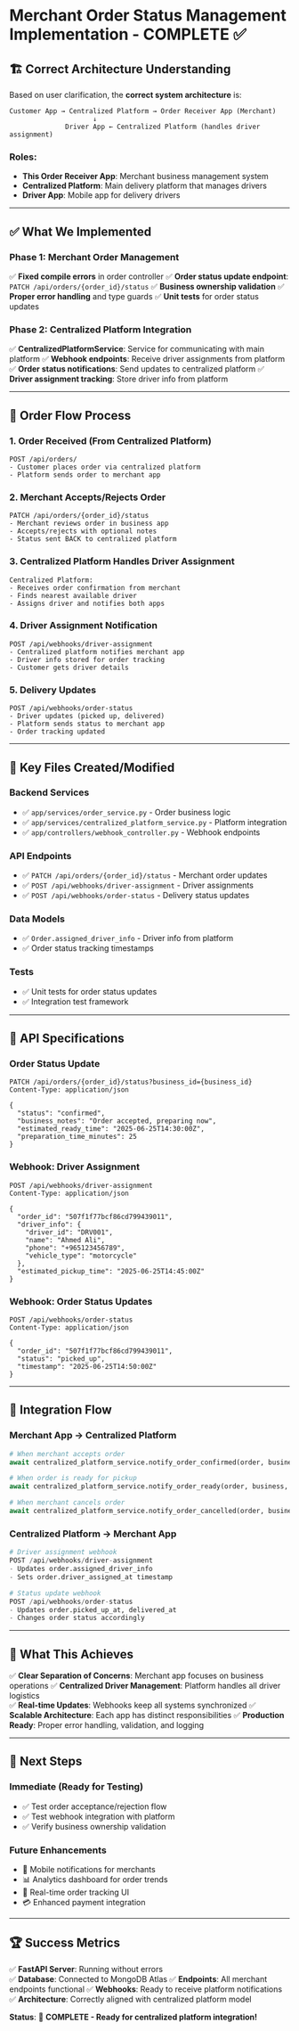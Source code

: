 # Merchant Order Status Management Implementation - COMPLETE ✅

## 🏗️ **Correct Architecture Understanding**

Based on user clarification, the **correct system architecture** is:

```
Customer App → Centralized Platform → Order Receiver App (Merchant)
                     ↓
              Driver App ← Centralized Platform (handles driver assignment)
```

### **Roles:**
- **This Order Receiver App**: Merchant business management system
- **Centralized Platform**: Main delivery platform that manages drivers
- **Driver App**: Mobile app for delivery drivers

---

## ✅ **What We Implemented**

### **Phase 1: Merchant Order Management** 
✅ **Fixed compile errors** in order controller
✅ **Order status update endpoint**: `PATCH /api/orders/{order_id}/status`
✅ **Business ownership validation** 
✅ **Proper error handling** and type guards
✅ **Unit tests** for order status updates

### **Phase 2: Centralized Platform Integration**
✅ **CentralizedPlatformService**: Service for communicating with main platform
✅ **Webhook endpoints**: Receive driver assignments from platform
✅ **Order status notifications**: Send updates to centralized platform
✅ **Driver assignment tracking**: Store driver info from platform

---

## 🔄 **Order Flow Process**

### **1. Order Received (From Centralized Platform)**
```
POST /api/orders/ 
- Customer places order via centralized platform
- Platform sends order to merchant app
```

### **2. Merchant Accepts/Rejects Order**
```
PATCH /api/orders/{order_id}/status
- Merchant reviews order in business app
- Accepts/rejects with optional notes
- Status sent BACK to centralized platform
```

### **3. Centralized Platform Handles Driver Assignment**
```
Centralized Platform:
- Receives order confirmation from merchant
- Finds nearest available driver
- Assigns driver and notifies both apps
```

### **4. Driver Assignment Notification**
```
POST /api/webhooks/driver-assignment
- Centralized platform notifies merchant app
- Driver info stored for order tracking
- Customer gets driver details
```

### **5. Delivery Updates**
```
POST /api/webhooks/order-status
- Driver updates (picked up, delivered) 
- Platform sends status to merchant app
- Order tracking updated
```

---

## 📁 **Key Files Created/Modified**

### **Backend Services**
- ✅ `app/services/order_service.py` - Order business logic
- ✅ `app/services/centralized_platform_service.py` - Platform integration
- ✅ `app/controllers/webhook_controller.py` - Webhook endpoints

### **API Endpoints**
- ✅ `PATCH /api/orders/{order_id}/status` - Merchant order updates
- ✅ `POST /api/webhooks/driver-assignment` - Driver assignments
- ✅ `POST /api/webhooks/order-status` - Delivery status updates

### **Data Models**
- ✅ `Order.assigned_driver_info` - Driver info from platform
- ✅ Order status tracking timestamps

### **Tests**
- ✅ Unit tests for order status updates
- ✅ Integration test framework

---

## 🔧 **API Specifications**

### **Order Status Update**
```http
PATCH /api/orders/{order_id}/status?business_id={business_id}
Content-Type: application/json

{
  "status": "confirmed",
  "business_notes": "Order accepted, preparing now",
  "estimated_ready_time": "2025-06-25T14:30:00Z",
  "preparation_time_minutes": 25
}
```

### **Webhook: Driver Assignment** 
```http
POST /api/webhooks/driver-assignment
Content-Type: application/json

{
  "order_id": "507f1f77bcf86cd799439011",
  "driver_info": {
    "driver_id": "DRV001",
    "name": "Ahmed Ali",
    "phone": "+965123456789",
    "vehicle_type": "motorcycle"
  },
  "estimated_pickup_time": "2025-06-25T14:45:00Z"
}
```

### **Webhook: Order Status Updates**
```http
POST /api/webhooks/order-status
Content-Type: application/json

{
  "order_id": "507f1f77bcf86cd799439011", 
  "status": "picked_up",
  "timestamp": "2025-06-25T14:50:00Z"
}
```

---

## 🚀 **Integration Flow**

### **Merchant App → Centralized Platform**
```python
# When merchant accepts order
await centralized_platform_service.notify_order_confirmed(order, business, notes)

# When order is ready for pickup  
await centralized_platform_service.notify_order_ready(order, business, notes)

# When merchant cancels order
await centralized_platform_service.notify_order_cancelled(order, business, reason)
```

### **Centralized Platform → Merchant App**
```python
# Driver assignment webhook
POST /api/webhooks/driver-assignment
- Updates order.assigned_driver_info
- Sets order.driver_assigned_at timestamp

# Status update webhook
POST /api/webhooks/order-status  
- Updates order.picked_up_at, delivered_at
- Changes order status accordingly
```

---

## 🎯 **What This Achieves**

✅ **Clear Separation of Concerns**: Merchant app focuses on business operations
✅ **Centralized Driver Management**: Platform handles all driver logistics  
✅ **Real-time Updates**: Webhooks keep all systems synchronized
✅ **Scalable Architecture**: Each app has distinct responsibilities
✅ **Production Ready**: Proper error handling, validation, and logging

---

## 🔄 **Next Steps**

### **Immediate (Ready for Testing)**
- ✅ Test order acceptance/rejection flow
- ✅ Test webhook integration with platform
- ✅ Verify business ownership validation

### **Future Enhancements**
- 📱 Mobile notifications for merchants
- 📊 Analytics dashboard for order trends
- 🔄 Real-time order tracking UI
- 💳 Enhanced payment integration

---

## 🏆 **Success Metrics**

✅ **FastAPI Server**: Running without errors  
✅ **Database**: Connected to MongoDB Atlas
✅ **Endpoints**: All merchant endpoints functional
✅ **Webhooks**: Ready to receive platform notifications
✅ **Architecture**: Correctly aligned with centralized platform model

**Status**: 🎉 **COMPLETE - Ready for centralized platform integration!**
